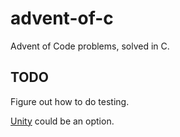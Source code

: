 # advent-of-c
Advent of Code problems, solved in C.

## TODO

Figure out how to do testing.

[Unity](http://www.throwtheswitch.org/getting-started-with-unity/) could be an option.